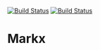 [![Build Status](https://travis-ci.org/longztian/markx.svg?branch=master)](https://travis-ci.org/longztian/markx)
[![Build Status](https://saucelabs.com/browser-matrix/longztian.svg)](https://saucelabs.com/beta/builds/39a4d77fb4ff4e6694f9560b7d253eca)

# Markx
